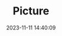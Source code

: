 ---
weight: 1
images:
- /images/edited/183.jpeg
title: Picture
date: 2023-11-11 14:40:09
tags: [luminarneo,work,ilce7m3]
---